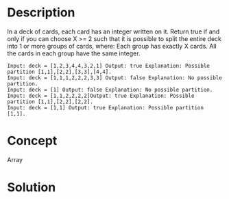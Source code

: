 # Description
In a deck of cards, each card has an integer written on it. Return true if and only if you can choose X >= 2 such that it is possible to split the entire deck into 1 or more groups of cards, where: Each group has exactly X cards. All the cards in each group have the same integer.
```
Input: deck = [1,2,3,4,4,3,2,1] Output: true Explanation: Possible partition [1,1],[2,2],[3,3],[4,4].
Input: deck = [1,1,1,2,2,2,3,3] Output: false Explanation: No possible partition.
Input: deck = [1] Output: false Explanation: No possible partition.
Input: deck = [1,1,2,2,2,2]Output: true Explanation: Possible partition [1,1],[2,2],[2,2].
Input: deck = [1,1] Output: true Explanation: Possible partition [1,1].
```
# Concept
Array
# Solution

```

```

